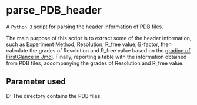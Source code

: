 # parse_PDB_header
A `Python 3` script for parsing the header information of PDB files.

  The main purpose of this script is to extract some of the header information, such as Experiment Method, Resolution, R_free value, B-factor, then calculate the grades of Resolution and R_free value based on the [grading of FirstGlance in Jmol](http://bioinformatics.org/firstglance/fgij/notes.htm#grading). Finally, reporting a table with the information obtained from PDB files, accompanying the grades of Resolution and R_free value. 

## Parameter used
D: The directory contains the PDB files.
